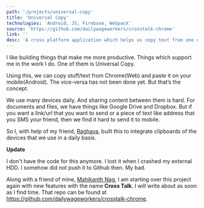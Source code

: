 ```yaml
---
path: '/projects/universal-copy'
title: 'Universal Copy'
technologies: 'Android, JS, Firebase, Webpack'
source: 'https://github.com/dailywageworkers/crosstalk-chrome'
link: ''
desc: 'A cross platform application which helps us copy text from one device to another. This is not into production yet. But, it will be sooner.'
---
```


I like building things that make me more productive. Things which support me in the work I do. One of them is Universal Copy.

Using this, we can copy stuff/text from Chrome(Web) and paste it on your mobile(Android). The vice-versa has not been done yet. But that’s the concept.

We use many devices daily. And sharing content between them is hard. For documents and files, we have things like Google Drive and Dropbox. But if you want a link/url that you want to send or a piece of text like address that you SMS your friend, then we find it hard to send it to mobile.

So I, with help of my friend, [Raghava](https://instagram.com/m_sairaghava), built this to integrate clipboards of the devices that we use in a daily basis.

**Update**

I don't have the code for this anymore. I lost it when I crashed my external HDD. I somehow did not push it to Github then. My bad.

Along with a friend of mine, [Mahikanth Nag](http://github.com/mahikanthnag), I am starting over this project again with new features with the name **Cross Talk**. I will write about as soon as I find time. That repo can be found at https://github.com/dailywageworkers/crosstalk-chrome. 